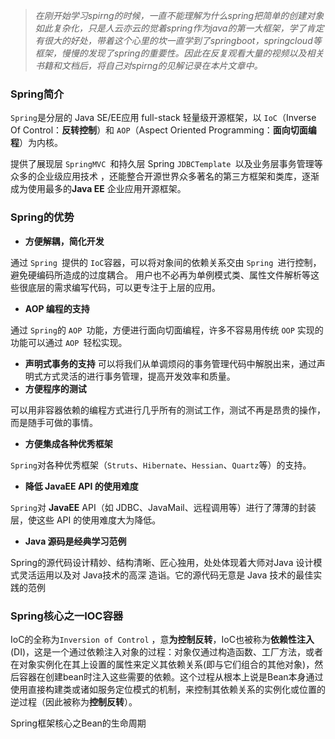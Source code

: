 > *在刚开始学习spirng的时候，一直不能理解为什么spring把简单的创建对象如此复杂化，只是人云亦云的觉着spring作为java的第一大框架，学了肯定有很大的好处，带着这个心里的坎一直学到了springboot，springcloud等框架，慢慢的发现了spring的重要性。因此在反复观看大量的视频以及相关书籍和文档后，将自己对spirng的见解记录在本片文章中。*

### Spring简介

`Spring`是分层的 Java SE/EE应用 full-stack 轻量级开源框架，以 `IoC`（Inverse Of Control：**反转控制**）和 `AOP`（Aspect Oriented Programming：**面向切面编程**）为内核。

提供了展现层 `SpringMVC `和持久层 Spring `JDBCTemplate `以及业务层事务管理等众多的企业级应用技术 ，还能整合开源世界众多著名的第三方框架和类库，逐渐成为使用最多的**Java EE** 企业应用开源框架。

### Spring的优势

- **方便解耦，简化开发**

通过 `Spring `提供的 `IoC`容器，可以将对象间的依赖关系交由 `Spring `进行控制，避免硬编码所造成的过度耦合。 用户也不必再为单例模式类、属性文件解析等这些很底层的需求编写代码，可以更专注于上层的应用。

- **AOP 编程的支持**

通过 `Spring`的 `AOP `功能，方便进行面向切面编程，许多不容易用传统 `OOP` 实现的功能可以通过 `AOP `轻松实现。

- **声明式事务的支持** 可以将我们从单调烦闷的事务管理代码中解脱出来，通过声明式方式灵活的进行事务管理，提高开发效率和质量。
- **方便程序的测试**

可以用非容器依赖的编程方式进行几乎所有的测试工作，测试不再是昂贵的操作，而是随手可做的事情。

- **方便集成各种优秀框架**

`Spring`对各种优秀框架（`Struts`、`Hibernate`、`Hessian`、`Quartz`等）的支持。

- **降低 JavaEE API 的使用难度**

`Spring`对 **JavaEE** API（如 JDBC、JavaMail、远程调用等）进行了薄薄的封装层，使这些 API 的使用难度大为降低。

- **Java 源码是经典学习范例**

Spring的源代码设计精妙、结构清晰、匠心独用，处处体现着大师对Java 设计模式灵活运用以及对 Java技术的高深 造诣。它的源代码无意是 Java 技术的最佳实践的范例

### Spring核心之一IOC容器

IoC的全称为`Inversion of Control` ，意**为控制反转**，IoC也被称为**依赖性注入**(DI)，这是一个通过依赖注入对象的过程：对象仅通过构造函数、工厂方法，或者在对象实例化在其上设置的属性来定义其依赖关系(即与它们组合的其他对象)，然后容器在创建bean时注入这些需要的依赖。这个过程从根本上说是Bean本身通过使用直接构建类或诸如服务定位模式的机制，来控制其依赖关系的实例化或位置的逆过程（因此被称为**控制反转**）。

Spring框架核心之Bean的生命周期